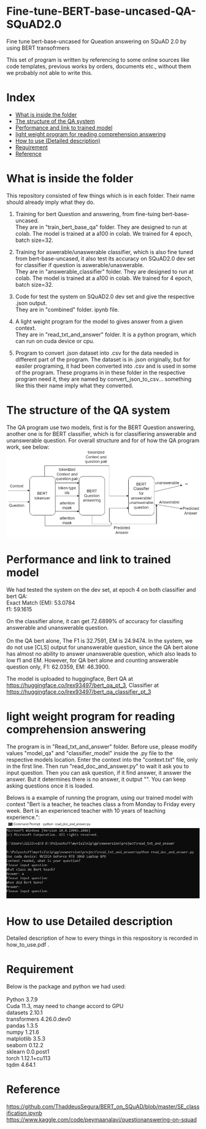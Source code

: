 # Fine-tune-BERT-base-uncased-QA-SQuAD2.0
Fine tune bert-base-uncased for Queation answering on SQuAD 2.0 by using BERT transofrmers

This set of program is written by referencing to some online sources like code templates, previous works by orders, documents etc., without them we probably not able to write this.

# Index<br />
- [What is inside the folder](#what-is-inside-the-folder)
- [The structure of the QA system](#the-structure-of-the-qa-system)
- [Performance and link to trained model](#performance-and-link-to-trained-model)
- [light weight program for reading comprehension answering](#light-weight-program-for-reading-comprehension-answering)
- [How to use (Detailed description)](#how-to-use-detailed-description)
- [Requirement](#requirement)
- [Reference](#reference)

# What is inside the folder
This repository consisted of few things which is in each folder. Their name should already imply what they do.</br>
1. Training for bert Question and answering, from fine-tuing bert-base-uncased.</br>
They are in "train_bert_base_qa" folder. They are designed to run at colab. The model is trained at a a100 in colab. We trained for 4 epoch, batch size=32.

2. Training for aswerable/unaswerable classifier, which is also fine tuned from bert-base-uncased, it also test its accuracy on SQuAD2.0 dev set for classifier if question is aswerable/unaswerable.</br>
They are in "answerable_classifier" folder. They are designed to run at colab. The model is trained at a a100 in colab. We trained for 4 epoch, batch size=32.

3. Code for test the system on SQuAD2.0 dev set and give the respective .json output.</br>
They are in "combined" folder. ipynb file.

4. A light weight program for the model to gives answer from a given context.</br>
They are in "read_txt_and_answer" folder. It is a python program, which can run on cuda device or cpu.

5. Program to convert .json dataset into .csv for the data needed in different part of the program. The dataset is in .json originally, but for easiler programing, it had been converted into .csv and is used in some of the program. These programs in in these folder in the respective program need it, they are named by convert_json_to_csv... something like this their name imply what they converted.

# The structure of the QA system
The QA program use two models, first is for the BERT Question answering, another one is for BERT classifier, which is for classifiering answerable and unanswerable question. For overall structure and for of how the QA program work, see below:
 <img src="image/flow.png" alt="flow.png"> </br>

# Performance and link to trained model
We had tested the system on the dev set, at epoch 4 on both classifier and bert QA:</br>
Exact Match (EM): 53.0784</br>
f1: 59.1615</br>

On the classifier alone, it can get 72.6899% of accuracy for classifing answerable and unanswerable question.</br></br>
On the QA bert alone, The F1 is 32.7591, EM is 24.9474. In the system, we do not use [CLS] output for unanswerable question, since the QA bert alone has almost no ability to answer unanswerable question, which also leads to low f1 and EM. However, for QA bert alone and counting answerable question only,  F1: 62.0359, EM: 46.3900. </br>

The model is uploaded to huggingface, Bert QA at https://huggingface.co/lrex93497/bert_qa_pt_3, Classifier at https://huggingface.co/lrex93497/bert_qa_classifier_pt_3
</br>
# light weight program for reading comprehension answering
The program is in "Read_txt_and_answer" folder. Before use, please modify values "model_qa" and "classifier_model" inside the .py file to the respective models location. Enter the context into the "context.txt" file, only in the first line. Then run "read_doc_and_answer.py" to wait it ask you to input question. Then you can ask question, if it find answer, it answer the answer. But it determines there is no answer, it output "". You can keep asking questions once it is loaded.</br>

Belows is a example of running the program, using our trained model with context "Bert is a teacher, he teaches class a from Monday to Friday every week. Bert is an experienced teacher with 10 years of teaching experience.":</br>
 <img src="image/demo.PNG" alt="demo.PNG"> </br>

# How to use Detailed description
Detailed description of how to every things in this respository is recorded in how_to_use.pdf .

# Requirement
Below is the package and python we had used:</br></br>
Python 	     3.7.9</br>
Cuda 11.3, may need to change accord to GPU </br>
datasets                2.10.1</br>
transformers            4.26.0.dev0</br>
pandas                  1.3.5</br>
numpy                   1.21.6</br>
matplotlib              3.5.3</br>
seaborn                 0.12.2</br>
sklearn                 0.0.post1</br>
torch                   1.12.1+cu113</br>
tqdm                    4.64.1</br>

# Reference
https://github.com/ThaddeusSegura/BERT_on_SQuAD/blob/master/SE_classification.ipynb </br>
https://www.kaggle.com/code/peymaanalavi/questionanswering-on-squad </br>
